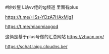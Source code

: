 #妙妙屋
 L站vv佬的tg频道 里面有plus

 https://t.me/+ISs-YDzA7HAxMjg1

 https://t.me/miaomiaogod
 
 这俩是基于plus号做的汇总网站
 https://zhucn.org/

 https://schat.laigc.cloudns.be/



 